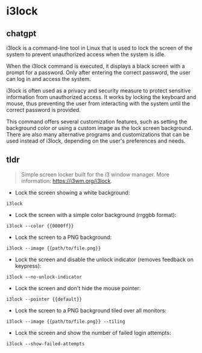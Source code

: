 # i3lock 
## chatgpt 
i3lock is a command-line tool in Linux that is used to lock the screen of the system to prevent unauthorized access when the system is idle. 

When the i3lock command is executed, it displays a black screen with a prompt for a password. Only after entering the correct password, the user can log in and access the system.

i3lock is often used as a privacy and security measure to protect sensitive information from unauthorized access. It works by locking the keyboard and mouse, thus preventing the user from interacting with the system until the correct password is provided.

This command offers several customization features, such as setting the background color or using a custom image as the lock screen background. There are also many alternative programs and customizations that can be used instead of i3lock, depending on the user's preferences and needs. 

## tldr 
 
> Simple screen locker built for the i3 window manager.
> More information: <https://i3wm.org/i3lock>.

- Lock the screen showing a white background:

`i3lock`

- Lock the screen with a simple color background (rrggbb format):

`i3lock --color {{0000ff}}`

- Lock the screen to a PNG background:

`i3lock --image {{path/to/file.png}}`

- Lock the screen and disable the unlock indicator (removes feedback on keypress):

`i3lock --no-unlock-indicator`

- Lock the screen and don't hide the mouse pointer:

`i3lock --pointer {{default}}`

- Lock the screen to a PNG background tiled over all monitors:

`i3lock --image {{path/to/file.png}} --tiling`

- Lock the screen and show the number of failed login attempts:

`i3lock --show-failed-attempts`
